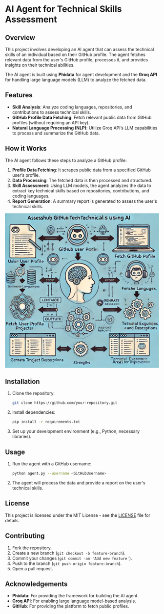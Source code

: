 # AI Agent for Technical Skills Assessment

## Overview
This project involves developing an AI agent that can assess the technical skills of an individual based on their GitHub profile. The agent fetches relevant data from the user's GitHub profile, processes it, and provides insights on their technical abilities.

The AI agent is built using **Phidata** for agent development and the **Groq API** for handling large language models (LLM) to analyze the fetched data.

## Features
- **Skill Analysis**: Analyze coding languages, repositories, and contributions to assess technical skills.
- **GitHub Profile Data Fetching**: Fetch relevant public data from GitHub profiles (without requiring an API key).
- **Natural Language Processing (NLP)**: Utilize Groq API’s LLM capabilities to process and summarize the GitHub data.

## How it Works
The AI agent follows these steps to analyze a GitHub profile:

1. **Profile Data Fetching**: It scrapes public data from a specified GitHub user’s profile.
2. **Data Processing**: The fetched data is then processed and structured.
3. **Skill Assessment**: Using LLM models, the agent analyzes the data to extract key technical skills based on repositories, contributions, and coding languages.
4. **Report Generation**: A summary report is generated to assess the user's technical skills.

![Work Flow](work.webp)

## Installation

1. Clone the repository:

    ```bash
    git clone https://github.com/your-repository.git
    ```

2. Install dependencies:

    ```bash
    pip install -r requirements.txt
    ```

3. Set up your development environment (e.g., Python, necessary libraries).

## Usage

1. Run the agent with a GitHub username:

    ```bash
    python agent.py --username <GitHubUsername>
    ```

2. The agent will process the data and provide a report on the user's technical skills.

## License
This project is licensed under the MIT License - see the [LICENSE](LICENSE) file for details.

## Contributing
1. Fork the repository.
2. Create a new branch (`git checkout -b feature-branch`).
3. Commit your changes (`git commit -am 'Add new feature'`).
4. Push to the branch (`git push origin feature-branch`).
5. Open a pull request.

## Acknowledgements
- **Phidata**: For providing the framework for building the AI agent.
- **Groq API**: For enabling large language model-based analysis.
- **GitHub**: For providing the platform to fetch public profiles.

